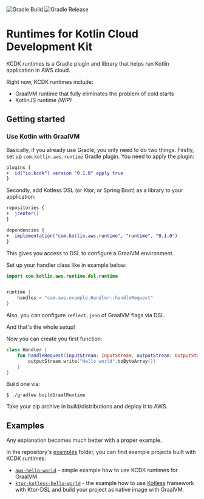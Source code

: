 ![Gradle Build](https://github.com/AlexanderPrendota/kotlin-aws-lambda-custom-runtimes/workflows/Gradle%20Build/badge.svg?branch=master)
![Gradle Release](https://github.com/AlexanderPrendota/kotlin-aws-lambda-custom-runtimes/workflows/Gradle%20Release/badge.svg)

# Runtimes for Kotlin Cloud Development Kit

KCDK runtimes is a Gradle plugin and library that helps run Kotlin application in AWS cloud.

Right now, KCDK  runtimes include:
* GraalVM runtime that fully eliminates the problem of cold starts
* KotlinJS runtime _(WIP)_

## Getting started

### Use Kotlin with GraalVM

Basically, if you already use Gradle, you only need to do two things.
Firstly, set up `com.kotlin.aws.runtime` Gradle plugin. You need to apply the plugin:

```diff
plugins {
+  id("io.kcdk") version "0.1.0" apply true
}
```

Secondly, add Kotless DSL (or Ktor, or Spring Boot) as a library to your application:

```diff
repositories {
+  jcenter()
}

dependencies {
+  implementation("com.kotlin.aws.runtime", "runtime", "0.1.0")
}
```

This gives you access to DSL to configure a GraalVM environment.

Set up your handler class like in example below:

```kotlin
import com.kotlin.aws.runtime.dsl.runtime


runtime {
    handles = "com.aws.example.Handler::handleRequest"
}
```
Also, you can configure `reflect.json` of GraalVM flags via DSL.

And that's the whole setup!

Now you can create you first function:

```kotlin
class Handler {
    fun handleRequest(inputStream: InputStream, outputStream: OutputStream, context: Context) {
        outputStream.write("Hello world".toByteArray())
    }
}
```

Build one via:

```shell script
$ ./gradlew buildGraalRuntime
```

Take your zip archive in build/distributions and deploy it to AWS.

## Examples

Any explanation becomes much better with a proper example.

In the repository's [examples](https://github.com/AlexanderPrendota/kotlin-aws-lambda-custom-runtimes/tree/master/examples) folder, you can find example projects built with KCDK runtimes:

+ [`aws-hello-world`](https://github.com/AlexanderPrendota/kotlin-aws-lambda-custom-runtimes/tree/master/examples/aws-hello-world) - simple example how to use KCDK runtimes for GraalVM.
+ [`ktor-kotless-hello-world`](https://github.com/AlexanderPrendota/kotlin-aws-lambda-custom-runtimes/tree/master/examples/ktor-kotless-hello-world) - the example how to use [Kotless](https://github.com/JetBrains/kotless) framework with Ktor-DSL and build your project as native image with GraalVM. 
